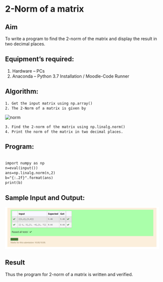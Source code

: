 # 2-Norm of a matrix
## Aim
To write a program to find the 2-norm of the matrix and display the result in two decimal places.
## Equipment’s required:
1.	Hardware – PCs
2.	Anaconda – Python 3.7 Installation / Moodle-Code Runner
## Algorithm:
	1. Get the input matrix using np.array()
	2. The 2-Norm of a matrix is given by 
![norm](./normeqn1.jpg)
    
    3. Find the 2-norm of the matrix using np.linalg.norm()
	4. Print the norm of the matrix in two decimal places.
## Program:

```

import numpy as np
n=eval(input())
ans=np.linalg.norm(n,2)
b="{:.2f}".format(ans)
print(b)
```
## Sample Input and Output:
![norm1](./norm.png)

## Result
Thus the program for 2-norm of a matrix is written and verified.
